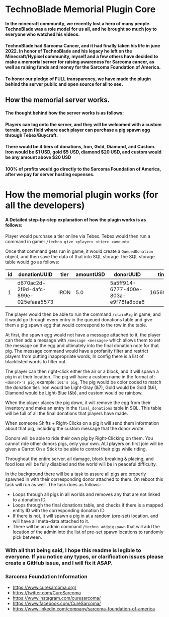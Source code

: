 # TechnoBlade Memorial Plugin Core

#### In the minecraft community, we recently lost a hero of many people. TechnoBlade was a role model for us all, and he brought so much joy to everyone who watched his videos.

#### TechnoBlade had Sarcoma Cancer, and it had finally taken his life in june 2022. In honor of TechnoBlade and his legacy he left on the Minecraft/Hypixel community, myself and a few others have decided to make a memorial server for raising awareness for Sarcoma cancer, as well as raising funds and money for the Sarcoma Foundation of America.

#### To honor our pledge of FULL transparency, we have made the plugin behind the server public and open source for all to see.

## How the memorial server works.

#### The thought behind how the server works is as follows:

#### Players can log onto the server, and they will be welcomed with a custom terrain, open field where each player can purchase a pig spawn egg through Tebex/Buycraft.

#### There would be 4 tiers of donations, Iron, Gold, Diamond, and Custom. Iron would be $1 USD, gold $5 USD, diamond $20 USD, and custom would be any amount above $20 USD

#### 100% of profits would go directly to the Sarcoma Foundation of America, after we pay for server hosting expenses.

# How the memorial plugin works (for all the developers)

#### A Detailed step-by-step explanation of how the plugin works is as follows:

Player would purchase a tier online via Tebex. Tebex would then run a command in
game: ``/techno give <player> <tier> <amount>``

Once that command gets run in game, it would create a `QueuedDonation` object, and then save the data of that into
SQL storage The SQL storage table would go as follows:

| id  | donationUUID                         | tier  | amountUSD | donorUUID                            | timestamp     |
|-----|--------------------------------------|-------|-----------|--------------------------------------|---------------|
| 1   | d670ac2d-2f9d-4afc-899e-025efaaa5573 | IRON  | 5.0       | 5a5ff914-6777-400e-803a-e9f78fa8bda6 | 1656911822367 |

The player would then be able to run the command `/claimPig` in game, and it would go through every entry in the queued
donations table and give them a pig spawn egg that would correspond to the row in the table.

At first, the spawn egg would not have a message attached to it, the player can then add a message
with `/message <message>` which allows them to set the message on the egg and ultimately into the final donation note
for that pig. The message command would have a profanity filter and restrict players from putting inappropriate words,
In config there is a list of blacklisted words to filter out.

The player can then right-click either the air or a block, and it will spawn a pig in at their location. The pig will
have a custom name in the format of: `<donor>'s pig`, example: `i01's pig`, The pig would be color coded to match the
donation tier. Iron would be Light-Gray (&7), Gold would be Gold (&6), Diamond would be Light-Blue (&b), and custom
would be rainbow.

When the player places the pig down, it will remove the egg from their inventory and make an entry in
the `final_donations` table in SQL. This table will be full of all the final donations that players have made.

When someone Shifts + Right-Clicks on a pig it will send them information about that pig, including the custom message
that the donor wrote.

Donors will be able to ride their own pig by Right-Clicking on them. You cannot ride other donors pigs, only your own.
ALl players on first join will be given a Carrot On a Stick to be able to control their pigs while riding.

Throughout the entire server, all damage, block breaking & placing, and food loss will be fully disabled and the world
will be in peaceful difficulty.

In the background there will be a task to assure all pigs are properly spawned in with their corresponding donor
attached to them. On reboot this task will run as well. The task does as follows:

* Loops through all pigs in all worlds and removes any that are not linked to a donation ID.
* Loops through the final donations table, and checks if there is a mapped entity ID with the corresponding donation ID.
* If there is not, it will spawn a pig in at a random (pre-set) location. and will have all meta-data attached to it.
* There will be an admin command `/techno addpigspawn` that will add the location of the admin into the list of pre-set
  spawn locations to randomly pick between.

### With all that being said, I hope this readme is legible to everyone. If you notice any typos, or clarification issues please create a GitHub issue, and I will fix it ASAP.

### Sarcoma Foundation Information

* https://www.curesarcoma.org/
* https://twitter.com/CureSarcoma
* https://www.instagram.com/curesarcoma/
* https://www.facebook.com/CureSarcoma/
* https://www.linkedin.com/company/sarcoma-foundation-of-america